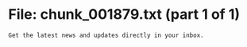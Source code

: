 ﻿# File: chunk_001879.txt (part 1 of 1)
```
Get the latest news and updates directly in your inbox.
```

